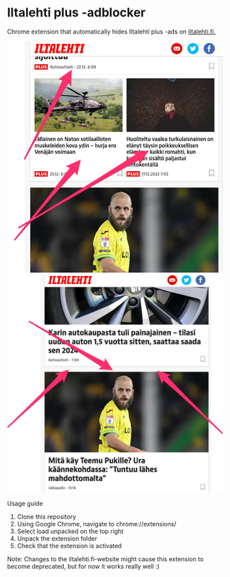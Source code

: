 <h1>Iltalehti plus -adblocker</h1>

<p>Chrome extension that automatically hides Iltalehti plus -ads on <a href="https://www.iltalehti.fi/">iltalehti.fi.</a></p>

![Screenshot of my application](./screenshot.png)
![Screenshot2](./screenshot2.png)

Usage guide

1. Clone this repository
2. Using Google Chrome, navigate to chrome://extensions/
3. Select load unpacked on the top right
4. Unpack the extension folder
5. Check that the extension is activated

Note: Changes to the iltalehti.fi-website might cause this extension to become deprecated, but for now it works really well :)
